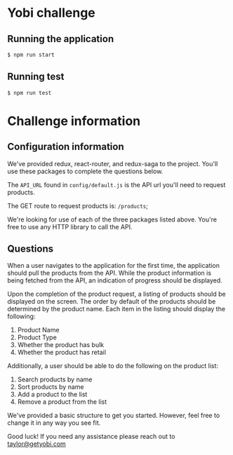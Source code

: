 # Yobi challenge

## Running the application

```bash
$ npm run start
```

## Running test

```bash
$ npm run test
```

# Challenge information

## Configuration information

We've provided redux, react-router, and redux-saga to the project. You'll use these packages to complete the questions below.

The `API_URL` found in `config/default.js` is the API url you'll need to request products.

The GET route to request products is: `/products`;

We're looking for use of each of the three packages listed above. You're free to use any HTTP library to call the API.

## Questions

When a user navigates to the application for the first time, the application should pull the products from the API. While the product information is being fetched from the API, an indication of progress should be displayed.

Upon the completion of the product request, a listing of products should be displayed on the screen. The order by default of the products should be determined by the product name. Each item in the listing should display the following:

1. Product Name
2. Product Type
3. Whether the product has bulk
4. Whether the product has retail

Additionally, a user should be able to do the following on the product list:

1. Search products by name
2. Sort products by name
3. Add a product to the list
4. Remove a product from the list

We've provided a basic structure to get you started. However, feel free to change it in any way you see fit.

Good luck! If you need any assistance please reach out to taylor@getyobi.com
